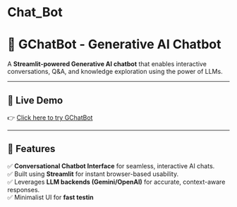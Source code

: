 # Chat_Bot
# 🤖 GChatBot - Generative AI Chatbot

A **Streamlit-powered Generative AI chatbot** that enables interactive conversations, Q&A, and knowledge exploration using the power of LLMs.

---

## 🚀 Live Demo

👉 [Click here to try GChatBot](https://gchatbot.streamlit.app/)

---

## 📌 Features

✅ **Conversational Chatbot Interface** for seamless, interactive AI chats.  
✅ Built using **Streamlit** for instant browser-based usability.  
✅ Leverages **LLM backends (Gemini/OpenAI)** for accurate, context-aware responses.  
✅ Minimalist UI for **fast testin**
